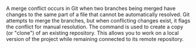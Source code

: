 A merge conflict occurs in Git when two branches being merged have changes to the same part of a file that cannot be automatically resolved.
Git attempts to merge the branches, but when conflicting changes exist, it flags the conflict for manual resolution.
The  command is used to create a copy (or "clone") of an existing repository. This allows you to work on a local version of the project while remaining connected to its remote repository.
